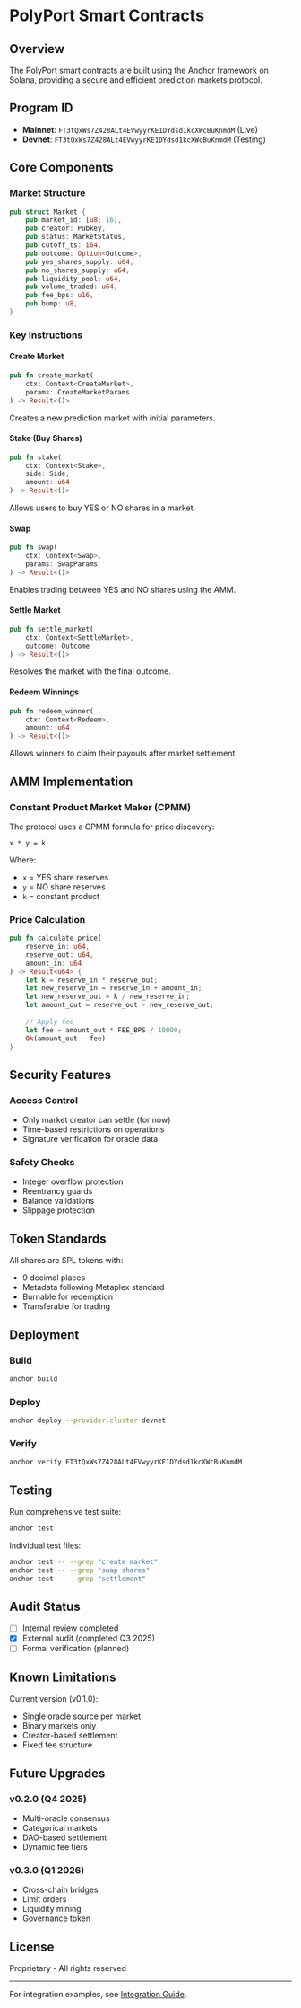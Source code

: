 # PolyPort Smart Contracts

## Overview

The PolyPort smart contracts are built using the Anchor framework on Solana, providing a secure and efficient prediction markets protocol.

## Program ID
- **Mainnet**: `FT3tQxWs7Z428ALt4EVwyyrKE1DYdsd1kcXWcBuKnmdM` (Live)
- **Devnet**: `FT3tQxWs7Z428ALt4EVwyyrKE1DYdsd1kcXWcBuKnmdM` (Testing)

## Core Components

### Market Structure
```rust
pub struct Market {
    pub market_id: [u8; 16],
    pub creator: Pubkey,
    pub status: MarketStatus,
    pub cutoff_ts: i64,
    pub outcome: Option<Outcome>,
    pub yes_shares_supply: u64,
    pub no_shares_supply: u64,
    pub liquidity_pool: u64,
    pub volume_traded: u64,
    pub fee_bps: u16,
    pub bump: u8,
}
```

### Key Instructions

#### Create Market
```rust
pub fn create_market(
    ctx: Context<CreateMarket>,
    params: CreateMarketParams
) -> Result<()>
```
Creates a new prediction market with initial parameters.

#### Stake (Buy Shares)
```rust
pub fn stake(
    ctx: Context<Stake>,
    side: Side,
    amount: u64
) -> Result<()>
```
Allows users to buy YES or NO shares in a market.

#### Swap
```rust
pub fn swap(
    ctx: Context<Swap>,
    params: SwapParams
) -> Result<()>
```
Enables trading between YES and NO shares using the AMM.

#### Settle Market
```rust
pub fn settle_market(
    ctx: Context<SettleMarket>,
    outcome: Outcome
) -> Result<()>
```
Resolves the market with the final outcome.

#### Redeem Winnings
```rust
pub fn redeem_winner(
    ctx: Context<Redeem>,
    amount: u64
) -> Result<()>
```
Allows winners to claim their payouts after market settlement.

## AMM Implementation

### Constant Product Market Maker (CPMM)

The protocol uses a CPMM formula for price discovery:

```
x * y = k
```

Where:
- `x` = YES share reserves
- `y` = NO share reserves
- `k` = constant product

### Price Calculation

```rust
pub fn calculate_price(
    reserve_in: u64,
    reserve_out: u64,
    amount_in: u64
) -> Result<u64> {
    let k = reserve_in * reserve_out;
    let new_reserve_in = reserve_in + amount_in;
    let new_reserve_out = k / new_reserve_in;
    let amount_out = reserve_out - new_reserve_out;
    
    // Apply fee
    let fee = amount_out * FEE_BPS / 10000;
    Ok(amount_out - fee)
}
```

## Security Features

### Access Control
- Only market creator can settle (for now)
- Time-based restrictions on operations
- Signature verification for oracle data

### Safety Checks
- Integer overflow protection
- Reentrancy guards
- Balance validations
- Slippage protection

## Token Standards

All shares are SPL tokens with:
- 9 decimal places
- Metadata following Metaplex standard
- Burnable for redemption
- Transferable for trading

## Deployment

### Build
```bash
anchor build
```

### Deploy
```bash
anchor deploy --provider.cluster devnet
```

### Verify
```bash
anchor verify FT3tQxWs7Z428ALt4EVwyyrKE1DYdsd1kcXWcBuKnmdM
```

## Testing

Run comprehensive test suite:
```bash
anchor test
```

Individual test files:
```bash
anchor test -- --grep "create market"
anchor test -- --grep "swap shares"
anchor test -- --grep "settlement"
```

## Audit Status

- [ ] Internal review completed
- [x] External audit (completed Q3 2025)
- [ ] Formal verification (planned)

## Known Limitations

Current version (v0.1.0):
- Single oracle source per market
- Binary markets only
- Creator-based settlement
- Fixed fee structure

## Future Upgrades

### v0.2.0 (Q4 2025)
- Multi-oracle consensus
- Categorical markets
- DAO-based settlement
- Dynamic fee tiers

### v0.3.0 (Q1 2026)
- Cross-chain bridges
- Limit orders
- Liquidity mining
- Governance token

## License

Proprietary - All rights reserved

---

For integration examples, see [Integration Guide](../docs/integration.md).
